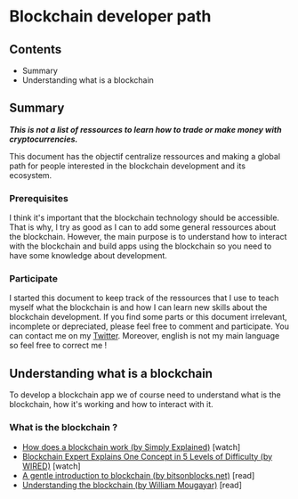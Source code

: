 # Blockchain developer path

  
## Contents

 - Summary
 - Understanding what is a blockchain



## Summary
***This is not a list of ressources to learn how to trade or make money with cryptocurrencies.***

This document has the objectif centralize ressources and making a global path for people interested in the blockchain development and its ecosystem.

### Prerequisites
I think it's important that the blockchain technology should be accessible. That is why, I try as good as I can to add some general ressources about the blockchain. However, the main purpose is to understand how to interact with the blockchain and build apps using the blockchain so you need to have some knowledge about development. 

### Participate
I started this document to keep track of the ressources that I use to teach myself what the blockchain is and how I can learn new skills about the blockchain development. If you find some parts or this document irrelevant, incomplete or depreciated, please feel free to comment and participate. You can contact me on my [Twitter](https://twitter.com/AlexLab71).
Moreover, english is not my main language so feel free to correct me !


## Understanding what is a blockchain
To develop a blockchain app we of course need to understand what is the blockchain, how it's working and how to interact with it.

### What is the blockchain ?

 - [How does a blockchain work (by Simply Explained)](https://www.youtube.com/watch?v=SSo_EIwHSd4) [watch]
 - [Blockchain Expert Explains One Concept in 5 Levels of Difficulty (by WIRED)](https://www.youtube.com/watch?v=hYip_Vuv8J0) [watch]
 - [A gentle introduction to blockchain (by bitsonblocks.net)](https://bitsonblocks.net/2015/09/09/a-gentle-introduction-to-blockchain-technology/) [read]
 - [Understanding the blockchain (by William Mougayar)](https://www.oreilly.com/people/william-mougayar) [read]